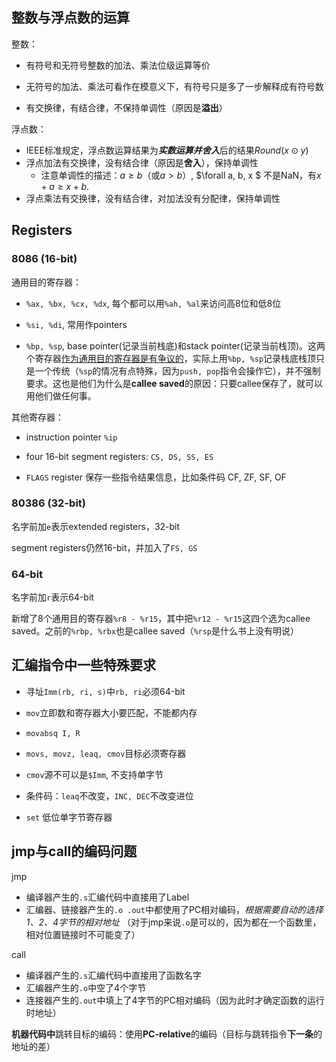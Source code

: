 ## 整数与浮点数的运算

整数：

* 有符号和无符号整数的加法、乘法位级运算等价

* 无符号的加法、乘法可看作在模意义下，有符号只是多了一步解释成有符号数
* 有交换律，有结合律，不保持单调性（原因是**溢出**）

浮点数：

* IEEE标准规定，浮点数运算结果为***实数运算并舍入***后的结果$Round(x\odot  y)$
* 浮点加法有交换律，没有结合律（原因是**舍入**），保持单调性
  * 注意单调性的描述：$a\ge b$（或$a> b$）, $\forall a, b, x $ 不是NaN，有$x+a \ge x+b$.
* 浮点乘法有交换律，没有结合律，对加法没有分配律，保持单调性



## Registers

### 8086 (16-bit)

通用目的寄存器：

* `%ax, %bx, %cx, %dx`, 每个都可以用`%ah, %al`来访问高8位和低8位

* `%si, %di`, 常用作pointers

* `%bp, %sp`, base pointer(记录当前栈底)和stack pointer(记录当前栈顶)。这两个寄存器[作为通用目的寄存器是有争议的](https://stackoverflow.com/questions/36529449/why-are-rbp-and-rsp-called-general-purpose-registers)，实际上用`%bp, %sp`记录栈底栈顶只是一个传统（`%sp`的情况有点特殊，因为`push, pop`指令会操作它），并不强制要求。这也是他们为什么是**callee saved**的原因：只要callee保存了，就可以用他们做任何事。

其他寄存器：

* instruction pointer `%ip`

* four 16-bit segment registers: `CS, DS, SS, ES`

* `FLAGS` register 保存一些指令结果信息，比如条件码 CF, ZF, SF, OF

### 80386 (32-bit)

名字前加`e`表示extended registers，32-bit

segment registers仍然16-bit，并加入了`FS, GS`

### 64-bit

名字前加`r`表示64-bit

新增了8个通用目的寄存器`%r8 - %r15`，其中把`%r12 - %r15`这四个选为callee saved。之前的`%rbp, %rbx`也是callee saved（`%rsp`是什么书上没有明说）



## 汇编指令中一些特殊要求

* 寻址`Imm(rb, ri, s)`中`rb, ri`必须64-bit

* `mov`立即数和寄存器大小要匹配，不能都内存
* `movabsq I, R`
* `movs, movz, leaq, cmov`目标必须寄存器
* `cmov`源不可以是`$Imm`, 不支持单字节

* 条件码：`leaq`不改变，`INC, DEC`不改变进位
* `set` 低位单字节寄存器



## jmp与call的编码问题

jmp

* 编译器产生的`.s`汇编代码中直接用了Label
* 汇编器、链接器产生的`.o .out`中都使用了PC相对编码，*根据需要自动的选择1、2、4字节的相对地址* （对于jmp来说`.o`是可以的，因为都在一个函数里，相对位置链接时不可能变了）

call

* 编译器产生的`.s`汇编代码中直接用了函数名字
* 汇编器产生的`.o`中空了4个字节
* 连接器产生的`.out`中填上了4字节的PC相对编码（因为此时才确定函数的运行时地址）

**机器代码中**跳转目标的编码：使用**PC-relative**的编码（目标与跳转指令**下一条**的地址的差）